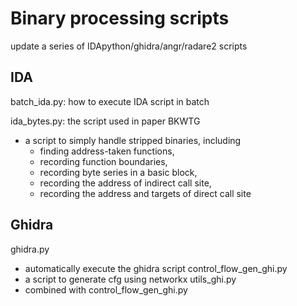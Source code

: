 

# Binary processing scripts
update a series of IDApython/ghidra/angr/radare2 scripts

## IDA
batch_ida.py: how to execute IDA script in batch

ida_bytes.py: the script used in paper BKWTG
- a script to simply handle stripped binaries, including
  - finding address-taken functions,
  - recording function boundaries,
  - recording byte series in a basic block,
  - recording the address of indirect call site,
  - recording the address and targets of direct call site


## Ghidra
ghidra.py
- automatically execute the ghidra script
control_flow_gen_ghi.py
- a script to generate cfg using networkx
utils_ghi.py
- combined with control_flow_gen_ghi.py
